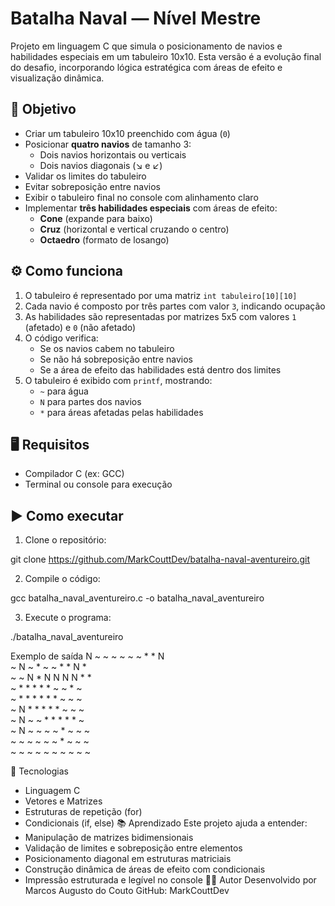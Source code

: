 # Batalha Naval — Nível Mestre

Projeto em linguagem C que simula o posicionamento de navios e habilidades especiais em um tabuleiro 10x10. Esta versão é a evolução final do desafio, incorporando lógica estratégica com áreas de efeito e visualização dinâmica.

## 🧭 Objetivo

- Criar um tabuleiro 10x10 preenchido com água (`0`)
- Posicionar **quatro navios** de tamanho 3:
  - Dois navios horizontais ou verticais
  - Dois navios diagonais (↘ e ↙)
- Validar os limites do tabuleiro
- Evitar sobreposição entre navios
- Exibir o tabuleiro final no console com alinhamento claro
- Implementar **três habilidades especiais** com áreas de efeito:
  - **Cone** (expande para baixo)
  - **Cruz** (horizontal e vertical cruzando o centro)
  - **Octaedro** (formato de losango)

## ⚙️ Como funciona

1. O tabuleiro é representado por uma matriz `int tabuleiro[10][10]`
2. Cada navio é composto por três partes com valor `3`, indicando ocupação
3. As habilidades são representadas por matrizes 5x5 com valores `1` (afetado) e `0` (não afetado)
4. O código verifica:
   - Se os navios cabem no tabuleiro
   - Se não há sobreposição entre navios
   - Se a área de efeito das habilidades está dentro dos limites
5. O tabuleiro é exibido com `printf`, mostrando:
   - `~` para água
   - `N` para partes dos navios
   - `*` para áreas afetadas pelas habilidades

## 🖥️ Requisitos

- Compilador C (ex: GCC)
- Terminal ou console para execução

## ▶ Como executar

1. Clone o repositório:

git clone https://github.com/MarkCouttDev/batalha-naval-aventureiro.git

2. Compile o código:

gcc batalha_naval_aventureiro.c -o batalha_naval_aventureiro

3. Execute o programa:

./batalha_naval_aventureiro

Exemplo de saída
N ~ ~ ~ ~ ~ ~ * * N  
~ N ~ * ~ ~ * * N *  
~ ~ N * N N N N * *  
~ * * * * * ~ ~ * ~  
~ * * * * * * ~ ~ ~  
~ N * * * * * ~ ~ ~  
~ N ~ ~ * * * * * ~  
~ N ~ ~ ~ ~ * ~ ~ ~  
~ ~ ~ ~ ~ ~ * ~ ~ ~  
~ ~ ~ ~ ~ ~ ~ ~ ~ ~  


🧪 Tecnologias
- Linguagem C
- Vetores e Matrizes
- Estruturas de repetição (for)
- Condicionais (if, else)
📚 Aprendizado
Este projeto ajuda a entender:
- Manipulação de matrizes bidimensionais
- Validação de limites e sobreposição entre elementos
- Posicionamento diagonal em estruturas matriciais
- Construção dinâmica de áreas de efeito com condicionais
- Impressão estruturada e legível no console
👨‍💻 Autor
Desenvolvido por Marcos Augusto do Couto
GitHub: MarkCouttDev